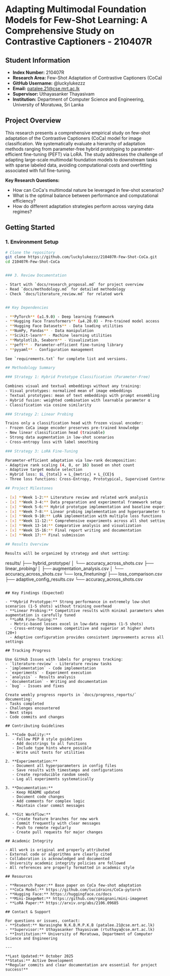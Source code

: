 # Adapting Multimodal Foundation Models for Few-Shot Learning: A Comprehensive Study on Contrastive Captioners - 210407R

## Student Information

- **Index Number:** 210407R
- **Research Area:** Few-Shot Adaptation of Contrastive Captioners (CoCa)
- **GitHub Username:** @luckylukezzz
- **Email:** patalee.21@cse.mrt.ac.lk
- **Supervisor:** Uthayasanker Thayasivam
- **Institution:** Department of Computer Science and Engineering, University of Moratuwa, Sri Lanka

## Project Overview

This research presents a comprehensive empirical study on few-shot adaptation of the Contrastive Captioners (CoCa) model for image classification. We systematically evaluate a hierarchy of adaptation methods ranging from parameter-free hybrid prototyping to parameter-efficient fine-tuning (PEFT) via LoRA. The study addresses the challenge of adapting large-scale multimodal foundation models to downstream tasks with sparse labeled data, avoiding computational costs and overfitting associated with full fine-tuning.

**Key Research Questions:**
- How can CoCa's multimodal nature be leveraged in few-shot scenarios?
- What is the optimal balance between performance and computational efficiency?
- How do different adaptation strategies perform across varying data regimes?

## Getting Started

### 1. Environment Setup

```bash
# Clone the repository
git clone https://github.com/luckylukezzz/210407R-Few-Shot-CoCa.git
cd 210407R-Few-Shot-CoCa


### 3. Review Documentation

- Start with `docs/research_proposal.md` for project overview
- Read `docs/methodology.md` for detailed methodology
- Check `docs/literature_review.md` for related work


## Key Dependencies

- **PyTorch** (≥1.9.0) - Deep learning framework
- **Hugging Face Transformers** (≥4.20.0) - Pre-trained model access
- **Hugging Face Datasets** - Data loading utilities
- **NumPy, Pandas** - Data manipulation
- **Scikit-learn** - Machine learning utilities
- **Matplotlib, Seaborn** - Visualization
- **peft** - Parameter-efficient fine-tuning library
- **pyyaml** - Configuration management

See `requirements.txt` for complete list and versions.

## Methodology Summary

### Strategy 1: Hybrid Prototype Classification (Parameter-Free)

Combines visual and textual embeddings without any training:
- Visual prototypes: normalized mean of image embeddings
- Textual prototypes: mean of text embeddings with prompt ensembling
- Hybrid fusion: weighted combination with learnable parameter α
- Classification via cosine similarity

### Strategy 2: Linear Probing

Trains only a classification head with frozen visual encoder:
- Frozen CoCa image encoder preserves pre-trained knowledge
- New linear classification head (trainable)
- Strong data augmentation in low-shot scenarios
- Cross-entropy loss with label smoothing

### Strategy 3: LoRA Fine-Tuning

Parameter-efficient adaptation via low-rank decomposition:
- Adaptive rank scaling (4, 8, or 16) based on shot count
- Adaptive target module selection
- Hybrid loss: $L_{total} = L_{metric} + L_{CE}$
- Three loss functions: Cross-Entropy, Prototypical, Supervised Contrastive

## Project Milestones

- [x] **Week 1-2:** Literature review and related work analysis
- [x] **Week 3-4:** Data preparation and experimental framework setup
- [x] **Week 5-6:** Hybrid prototype implementation and baseline experiments
- [x] **Week 7-8:** Linear probing implementation and hyperparameter tuning
- [x] **Week 9-10:** LoRA implementation with multiple loss functions
- [x] **Week 11-12:** Comprehensive experiments across all shot settings
- [x] **Week 13-14:** Comparative analysis and visualization
- [x] **Week 15-16:** Final report writing and documentation
- [x] **Week 17:** Final submission

## Results Overview

Results will be organized by strategy and shot setting:

```
results/
├── hybrid_prototype/
│   └── accuracy_across_shots.csv
├── linear_probing/
│   ├── augmentation_analysis.csv
│   └── accuracy_across_shots.csv
└── lora_finetuning/
    ├── loss_comparison.csv
    ├── adaptive_config_results.csv
    └── accuracy_across_shots.csv
```

## Key Findings (Expected)

- **Hybrid Prototype:** Strong performance in extremely low-shot scenarios (1-5 shots) without training overhead
- **Linear Probing:** Competitive results with minimal parameters when augmentation is carefully tuned
- **LoRA Fine-Tuning:** 
  - Metric-based losses excel in low-data regimes (1-5 shots)
  - Cross-entropy becomes competitive and superior at higher shots (20+)
  - Adaptive configuration provides consistent improvements across all settings

## Tracking Progress

Use GitHub Issues with labels for progress tracking:
- `literature-review` - Literature review tasks
- `implementation` - Code implementation
- `experiments` - Experiment execution
- `analysis` - Results analysis
- `documentation` - Writing and documentation
- `bug` - Issues and fixes

Create weekly progress reports in `docs/progress_reports/` documenting:
- Tasks completed
- Challenges encountered
- Next steps
- Code commits and changes

## Contributing Guidelines

1. **Code Quality:**
   - Follow PEP 8 style guidelines
   - Add docstrings to all functions
   - Include type hints where possible
   - Write unit tests for utilities

2. **Experimentation:**
   - Document all hyperparameters in config files
   - Save results with timestamps and configurations
   - Create reproducible random seeds
   - Log all experiments systematically

3. **Documentation:**
   - Keep README updated
   - Document code changes
   - Add comments for complex logic
   - Maintain clear commit messages

4. **Git Workflow:**
   - Create feature branches for new work
   - Commit frequently with clear messages
   - Push to remote regularly
   - Create pull requests for major changes

## Academic Integrity

- All work is original and properly attributed
- External code or algorithms are clearly cited
- Collaboration is acknowledged and documented
- University academic integrity policies are followed
- All references are properly formatted in academic style

## Resources

- **Research Paper:** Base paper on CoCa few-shot adaptation
- **CoCa Model:** https://github.com/lucidrains/CoCa-pytorch
- **Hugging Face:** https://huggingface.co/docs
- **Mini-ImageNet:** https://github.com/rpmignani/mini-imagenet
- **LoRA Paper:** https://arxiv.org/abs/2106.09685

## Contact & Support

For questions or issues, contact:
- **Student:** Narasinghe N.K.B.M.P.K.B (patalee.21@cse.mrt.ac.lk)
- **Supervisor:** Uthayasanker Thayasivam (rtuthaya@cse.mrt.ac.lk)
- **Institution:** University of Moratuwa, Department of Computer Science and Engineering

---

**Last Updated:** October 2025  
**Status:** Active Development  
**Regular commits and clear documentation are essential for project success!**